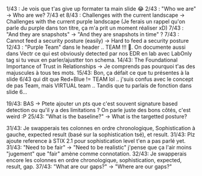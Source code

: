 1/43 : Je vois que t'as give up formater ta main slide :joy:
2/43 : "Who we are" -> Who are we?
7/43 et 8/43 : Challenges with the current landscape -> Challenges with the current purple landscape (Je ferais un rappel qu'on parle du purple dans ton titre, ça m'a prit un moment réaliser xD)
7/43 : "And they are snapshots" -> "And they are snapshots in time" ?
7/43 : Cannot feed a security posture (easily) -> Hard to feed a security posture 
12/43 : "Purple Team" dans le header .. TEAM !!! :grimacing:. On documente aussi dans Vectr ce qui est obviously detected par nos EDR en lab avec LabOnly tag si tu veux en parler/ajustter ton schema.
14/43: The Foundational Importance of Trust in Relationships  -> Je comprends pas pourquoi t'as des majuscules à tous tes mots.
15/43: Bon, ça défait ce que tu présentes à la slide 6/43 qui dit que Red+Blue != TEAM lol .. j'suis confus avec le concept de pas Team, mais VIRTUAL team .. Tandis que tu parlais de fonction dans slide 6...

19/43: BAS -> Ptete ajouter un pts que c'est souvent signature based detection ou qu'il y a des limitations ? On parle juste des bons côtés, c'est weird :P 
25/43: "What is the baseline?" -> What is the targetted posture?

31/43: Je swapperais tes colonnes en ordre chronologique, Sophistication à gauche, expected result (basé sur la sophistication tsé), et result.
31/43: Plz ajoute reference à STIX 2.1 pour sophistication level t'en a pas parlé yet.
31/43: "Need to be fair" -> "Need to be realistic" j'pense que ça l'air moins "jugement" que "fair" amène comme connotation.
32/43: Je swapperais encore les colonnes en ordre chronologique, sophistication, expected, result, gap.
37/43: "What are our gaps?" -> "Where are our gaps?"